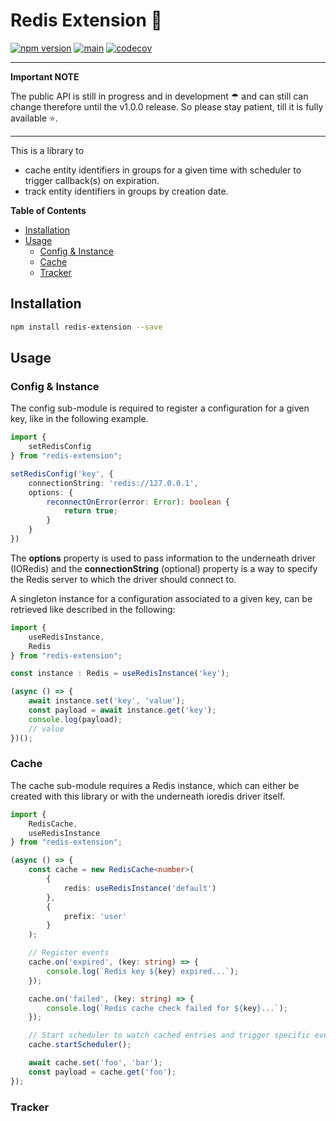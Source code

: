 # Redis Extension 🍬

[![npm version](https://badge.fury.io/js/redis-extension.svg)](https://badge.fury.io/js/redis-extension)
[![main](https://github.com/tada5hi/redis-extension/actions/workflows/main.yml/badge.svg)](https://github.com/tada5hi/redis-extension/actions/workflows/main.yml)
[![codecov](https://codecov.io/gh/tada5hi/redis-extension/branch/master/graph/badge.svg?token=0VL41WO0CG)](https://codecov.io/gh/tada5hi/redis-extension)

---
**Important NOTE**

The public API is still in progress and in development ☂ and can still can change therefore until the v1.0.0 release.
So please stay patient, till it is fully available ⭐.

---

This is a library to
- cache entity identifiers in groups for a given time with scheduler to trigger callback(s) on expiration.
- track entity identifiers in groups by creation date.

**Table of Contents**

- [Installation](#installation)
- [Usage](#usage)
  - [Config & Instance](#config--instance)
  - [Cache](#cache)
  - [Tracker](#tracker)

## Installation

```bash
npm install redis-extension --save
```

## Usage

### Config & Instance

The config sub-module is required to register a configuration for a given key,
like in the following example.

```typescript
import {
    setRedisConfig
} from "redis-extension";

setRedisConfig('key', {
    connectionString: 'redis://127.0.0.1',
    options: {
        reconnectOnError(error: Error): boolean {
            return true;
        }
    }
})
```

The **options** property is used to pass information to the underneath driver (IORedis) and the **connectionString** (optional) property is a way
to specify the Redis server to which the driver should connect to.

A singleton instance for a configuration associated to a given key, can be retrieved like described in the following:

```typescript
import {
    useRedisInstance,
    Redis
} from "redis-extension";

const instance : Redis = useRedisInstance('key');

(async () => {
    await instance.set('key', 'value');
    const payload = await instance.get('key');
    console.log(payload);
    // value
})();
```

### Cache

The cache sub-module requires a Redis instance,
which can either be created with this library or with the underneath ioredis driver itself.

```typescript
import {
    RedisCache,
    useRedisInstance
} from "redis-extension";

(async () => {
    const cache = new RedisCache<number>(
        {
            redis: useRedisInstance('default')
        },
        {
            prefix: 'user'
        }
    );

    // Register events
    cache.on('expired', (key: string) => {
        console.log(`Redis key ${key} expired...`);
    });

    cache.on('failed', (key: string) => {
        console.log(`Redis cache check failed for ${key}...`);
    });

    // Start scheduler to watch cached entries and trigger specific events.
    cache.startScheduler();

    await cache.set('foo', 'bar');
    const payload = cache.get('foo');
});
```

### Tracker

```typescript

```
